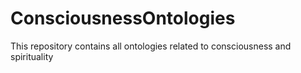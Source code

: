 # ConsciousnessOntologies
This repository contains all ontologies related to consciousness and spirituality
